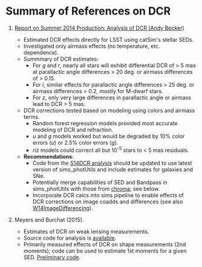 # Summary of References on DCR #

1. [Report on Summer 2014 Production: Analysis of DCR (Andy Becker)](https://github.com/lsst-dm/S14DCR/blob/master/report/S14report_V0-00.pdf)

    * Estimated DCR effects directly for LSST using catSim's stellar
	  SEDs.
    * Investigated only airmass effects (no temperature,
	  etc. dependence).
    * Summmary of DCR estimates:
        - For *g* and *r*, nearly all stars will exhibit differential DCR
	      of > 5 mas at parallactic angle differences > 20 deg. or airmass
	      differences of > 0.15.
	    - For *i*, similar effects for parallactic angle differences > 25
	      deg. or airmass differences > 0.2, mostly for M-dwarf stars.
	    - For *z*, only very large differences in parallactic angle or
          airmass lead to DCR > 5 mas.
	* DCR corrections tested based on modeling using colors and airmass
      terms.
	    - Random forest regression models provided most accurate
          modeling of DCR and refraction.
		- *u* and *g* models worked but would be degraded by 10% color
          errors (*u*) or 2.5% color errors (*g*).
		- *riz* models could correct all but 10<sup>-5</sup> stars to
          < 5 mas residuals.
	* **Recommendations**:
	    - Code from the
		  [S14DCR analysis](https://github.com/lsst-dm/S14DCR) should
		  be updated to use latest version of sims_photUtils and
		  include estimates for galaxies and SNe.
		- Potentially merge capabilities of SED and Bandpass in
          sims_photUtils with those from
          [chroma](https://github.com/DarkEnergyScienceCollaboration/chroma/);
          see below.
		- Incorporate DCR calcs into sims pipeline to enable effects
          of DCR corrections on image coadds and differences (see also
          [W14ImageDifferencing](https://github.com/lsst-dm/W14ImageDifferencing)).

2. Meyers and Burchat (2015).
    * Estimates of DCR on weak lensing measurements.
	* Source code for analysis is [available](https://github.com/DarkEnergyScienceCollaboration/chroma/).
	* Primarily measured effects of DCR on shape measurements (2nd
      moments); code can be used to estimate 1st moments for a given
      SED. [Preliminary code](https://github.com/isullivan/LSST-DCR/tree/master/code/notebooks).
